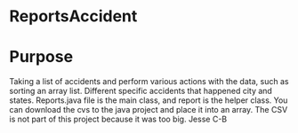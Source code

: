 # ReportsAccident
# Purpose
Taking a list of accidents and perform various actions with the data, such as sorting an array list. Different specific accidents that happened city and states.
Reports.java file is the main class, and report is the helper class. You can download the cvs to the java project and place it into an array. The CSV is not part of this project because it was too big.
Jesse C-B
